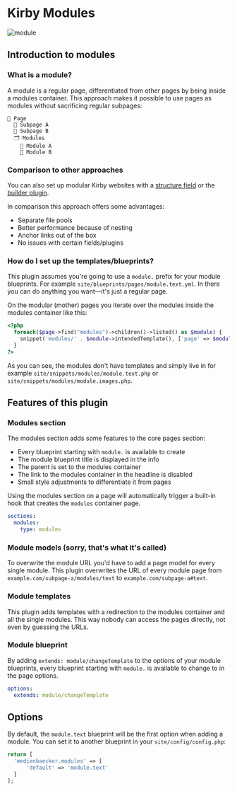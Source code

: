 # Kirby Modules

![module](https://user-images.githubusercontent.com/7975568/69164144-ba765480-0aef-11ea-8b4e-b586066c3cbf.gif)

## Introduction to modules

### What is a module?

A module is a regular page, differentiated from other pages by being inside a modules container.
This approach makes it possible to use pages as modules without sacrificing regular subpages:

```
📄 Page
  📄 Subpage A
  📄 Subpage B
  🗂 Modules
    📄 Module A
    📄 Module B
```

### Comparison to other approaches

You can also set up modular Kirby websites with a [structure field](https://getkirby.com/docs/reference/panel/fields/structure) or the [builder plugin](https://github.com/TimOetting/kirby-builder).

In comparison this approach offers some advantages:

- Separate file pools
- Better performance because of nesting
- Anchor links out of the box
- No issues with certain fields/plugins

### How do I set up the templates/blueprints?

This plugin assumes you're going to use a `module.` prefix for your module blueprints. For example `site/blueprints/pages/module.text.yml`. In there you can do anything you want—it's just a regular page.

On the modular (mother) pages you iterate over the modules inside the modules container like this:

```php
<?php
  foreach($page->find("modules")->children()->listed() as $module) {
    snippet('modules/' . $module->intendedTemplate(), ['page' => $module])
  } 
?>
```

As you can see, the modules don't have templates and simply live in for example `site/snippets/modules/module.text.php` or `site/snippets/modules/module.images.php`.

## Features of this plugin

### Modules section

The modules section adds some features to the core pages section: 

- Every blueprint starting with `module.` is available to create
- The module blueprint title is displayed in the info
- The parent is set to the modules container
- The link to the modules container in the headline is disabled
- Small style adjustments to differentiate it from pages

Using the modules section on a page will automatically trigger a built-in hook that creates the `modules` container page.

```yml
sections:
  modules:
    type: modules
```

### Module models (sorry, that's what it's called)

To overwrite the module URL you'd have to add a page model for every single module.
This plugin overwrites the URL of every module page from `example.com/subpage-a/modules/text` to `example.com/subpage-a#text`.

### Module templates

This plugin adds templates with a redirection to the modules container and all the single modules. This way nobody can access the pages directly, not even by guessing the URLs.

### Module blueprint

By adding `extends: module/changeTemplate` to the options of your module blueprints, every blueprint starting with `module.` is available to change to in the page options.

```yml
options:
  extends: module/changeTemplate
```

## Options

By default, the `module.text` blueprint will be the first option when adding a module. You can set it to another blueprint in your `site/config/config.php`:

```php
return [
  'medienbaecker.modules' => [
      'default' => 'module.text'
  ]
];
```
